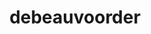 ---
title: debeauvoorder
site: http://www.debeauvoorder.be
image: /images/debeauvoorder.png
featured: true
templateKey: leverancier
---